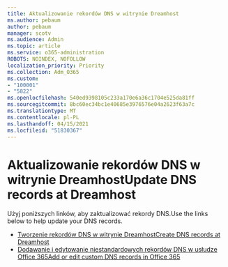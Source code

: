 ```yaml
---
title: Aktualizowanie rekordów DNS w witrynie Dreamhost
ms.author: pebaum
author: pebaum
manager: scotv
ms.audience: Admin
ms.topic: article
ms.service: o365-administration
ROBOTS: NOINDEX, NOFOLLOW
localization_priority: Priority
ms.collection: Adm_O365
ms.custom:
- "100001"
- "5822"
ms.openlocfilehash: 540ed9398105c233a170e6a36c1704e525da81ff
ms.sourcegitcommit: 8bc60ec34bc1e40685e3976576e04a2623f63a7c
ms.translationtype: MT
ms.contentlocale: pl-PL
ms.lasthandoff: 04/15/2021
ms.locfileid: "51830367"
---
```

# <a name="update-dns-records-at-dreamhost"></a><span data-ttu-id="21a86-102">Aktualizowanie rekordów DNS w witrynie Dreamhost</span><span class="sxs-lookup"><span data-stu-id="21a86-102">Update DNS records at Dreamhost</span></span>

<span data-ttu-id="21a86-103">Użyj poniższych linków, aby zaktualizować rekordy DNS.</span><span class="sxs-lookup"><span data-stu-id="21a86-103">Use the links below to help update your DNS records.</span></span>

- [<span data-ttu-id="21a86-104">Tworzenie rekordów DNS w witrynie Dreamhost</span><span class="sxs-lookup"><span data-stu-id="21a86-104">Create DNS records at Dreamhost</span></span>](https://docs.microsoft.com/microsoft-365/admin/dns/create-dns-records-at-dreamhost?view=o365-worldwide)
- [<span data-ttu-id="21a86-105">Dodawanie i edytowanie niestandardowych rekordów DNS w usłudze Office 365</span><span class="sxs-lookup"><span data-stu-id="21a86-105">Add or edit custom DNS records in Office 365</span></span>](https://docs.microsoft.com/microsoft-365/admin/setup/add-domain#add-or-edit-custom-dns-records)